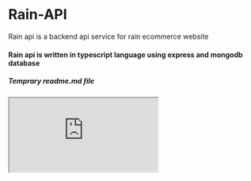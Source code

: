 # Rain-API
Rain api is a backend api service for rain ecommerce website
#### Rain api is written in typescript language using express and mongodb database

##### Temprary readme.md file

<iframe src="https://documenter.getpostman.com/view/13135527/2s8YRjnsw6"></iframe>
